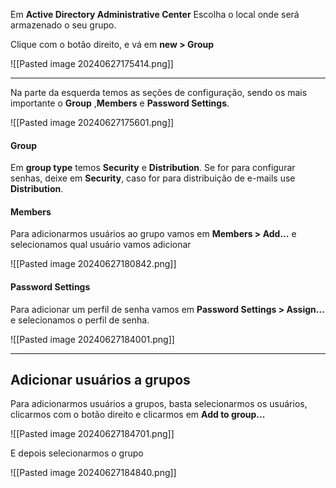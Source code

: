 Em **Active Directory Administrative Center**
Escolha o local onde será armazenado o seu grupo.

Clique com o botão direito, e vá em
**new > Group**

![[Pasted image 20240627175414.png]]

---

Na parte da esquerda temos as seções de configuração, sendo os mais importante o **Group** ,**Members** e **Password Settings**.

![[Pasted image 20240627175601.png]]

#### Group
Em **group type** temos **Security** e **Distribution**. Se for para configurar senhas, deixe em **Security**, caso for para distribuição de e-mails use **Distribution**.

#### Members
Para adicionarmos usuários ao grupo vamos em **Members > Add...** e selecionamos qual usuário vamos adicionar

![[Pasted image 20240627180842.png]]

#### Password Settings
Para adicionar um perfil de senha vamos em **Password Settings > Assign...** e selecionamos o perfil de senha.

![[Pasted image 20240627184001.png]]

---

## Adicionar usuários a grupos

Para adicionarmos usuários a grupos, basta selecionarmos os usuários, clicarmos com o botão direito e clicarmos em **Add to group...**

![[Pasted image 20240627184701.png]]

E depois selecionarmos o grupo

![[Pasted image 20240627184840.png]]